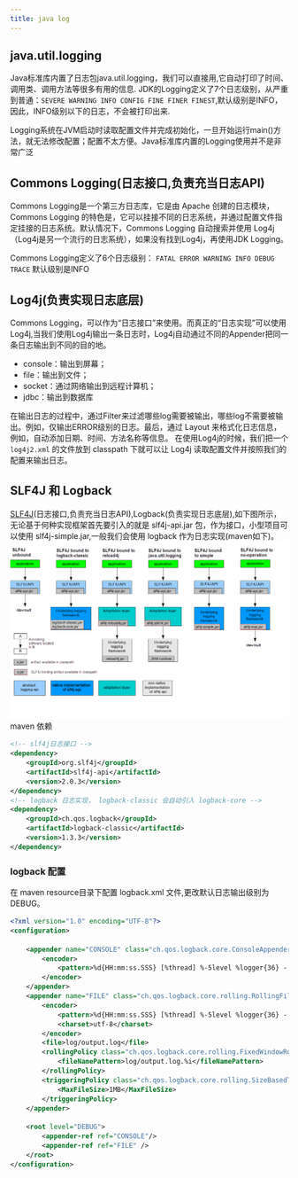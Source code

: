 ```yaml
---
title: java log
---
```


## java.util.logging

Java标准库内置了日志包java.util.logging，我们可以直接用,它自动打印了时间、调用类、调用方法等很多有用的信息.
JDK的Logging定义了7个日志级别，从严重到普通：`SEVERE WARNING INFO CONFIG FINE FINER FINEST`,默认级别是INFO，因此，INFO级别以下的日志，不会被打印出来.

Logging系统在JVM启动时读取配置文件并完成初始化，一旦开始运行main()方法，就无法修改配置；配置不太方便。Java标准库内置的Logging使用并不是非常广泛

## Commons Logging(日志接口,负责充当日志API)

Commons Logging是一个第三方日志库，它是由 Apache 创建的日志模块，Commons Logging 的特色是，它可以挂接不同的日志系统，并通过配置文件指定挂接的日志系统。默认情况下，Commons Logging
自动搜索并使用 Log4j（Log4j是另一个流行的日志系统），如果没有找到Log4j，再使用JDK Logging。

Commons Logging定义了6个日志级别： `FATAL ERROR WARNING INFO DEBUG TRACE` 默认级别是INFO

## Log4j(负责实现日志底层)

Commons Logging，可以作为“日志接口”来使用。而真正的“日志实现”可以使用 Log4j,当我们使用Log4j输出一条日志时，Log4j自动通过不同的Appender把同一条日志输出到不同的目的地。

- console：输出到屏幕；
- file：输出到文件；
- socket：通过网络输出到远程计算机；
- jdbc：输出到数据库

在输出日志的过程中，通过Filter来过滤哪些log需要被输出，哪些log不需要被输出。例如，仅输出ERROR级别的日志。最后，通过 Layout 来格式化日志信息，例如，自动添加日期、时间、方法名称等信息。
在使用Log4j的时候，我们把一个 `log4j2.xml` 的文件放到 classpath 下就可以让 Log4j 读取配置文件并按照我们的配置来输出日志。

## SLF4J 和 Logback

[SLF4J](https://www.slf4j.org/manual.html)(日志接口,负责充当日志API),Logback(负责实现日志底层),如下图所示，无论基于何种实现框架首先要引入的就是 slf4j-api.jar 包，作为接口，小型项目可以使用 slf4j-simple.jar,一般我们会使用 logback 作为日志实现(maven如下)。
![SLF4J 日志实现框架](../images/java/concrete-bindings.png)
maven 依赖
```xml
<!-- slf4j日志接口 -->
<dependency>
    <groupId>org.slf4j</groupId>
    <artifactId>slf4j-api</artifactId>
    <version>2.0.3</version>
</dependency>
<!-- logback 日志实现， logback-classic 会自动引入 logback-core -->
<dependency>
    <groupId>ch.qos.logback</groupId>
    <artifactId>logback-classic</artifactId>
    <version>1.3.3</version>
</dependency>
```
### logback 配置
在 maven resource目录下配置 logback.xml 文件,更改默认日志输出级别为 DEBUG。

```xml
<?xml version="1.0" encoding="UTF-8"?>
<configuration>

    <appender name="CONSOLE" class="ch.qos.logback.core.ConsoleAppender">
        <encoder>
            <pattern>%d{HH:mm:ss.SSS} [%thread] %-5level %logger{36} - %msg%n</pattern>
        </encoder>
    </appender>
    <appender name="FILE" class="ch.qos.logback.core.rolling.RollingFileAppender">
        <encoder>
            <pattern>%d{HH:mm:ss.SSS} [%thread] %-5level %logger{36} - %msg%n</pattern>
            <charset>utf-8</charset>
        </encoder>
        <file>log/output.log</file>
        <rollingPolicy class="ch.qos.logback.core.rolling.FixedWindowRollingPolicy">
            <fileNamePattern>log/output.log.%i</fileNamePattern>
        </rollingPolicy>
        <triggeringPolicy class="ch.qos.logback.core.rolling.SizeBasedTriggeringPolicy">
            <MaxFileSize>1MB</MaxFileSize>
        </triggeringPolicy>
    </appender>

    <root level="DEBUG">
        <appender-ref ref="CONSOLE"/>
        <appender-ref ref="FILE" />
    </root>
</configuration>
```
